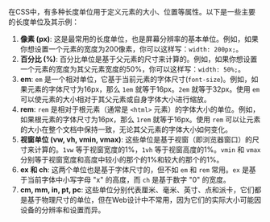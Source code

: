 在CSS中，有多种长度单位用于定义元素的大小、位置等属性。以下是一些主要的长度单位及其示例：

1. **像素 (px)**: 这是最常用的长度单位，也是屏幕分辨率的基本单位。例如，如果你想设置一个元素的宽度为200像素，你可以这样写：`width: 200px;`。
2. **百分比 (%)**: 百分比单位是基于父元素的尺寸来计算的。例如，如果你想设置一个元素的宽度为其父元素宽度的50%，你可以这样写：`width: 50%;`。
3. **em**: `em` 是一个相对单位，它基于当前元素的字体尺寸(`font-size`)。例如，如果元素的字体尺寸为16px，那么 `1em` 就等于16px。`2em` 就等于32px。使用 `em` 可以使元素的大小相对于其父元素或自身字体大小进行缩放。
4. **rem**: `rem` 是相对于根元素（通常是 `<html>` 元素）的字体大小的单位。例如，如果根元素的字体尺寸为16px，那么 `1rem` 就等于16px。使用 `rem` 可以让元素的大小在整个文档中保持一致，无论其父元素的字体大小如何变化。
5. **视窗单位 (vw, vh, vmin, vmax)**: 这些单位是基于视窗（即浏览器窗口）的尺寸来计算的。`1vw` 等于视窗宽度的1%，`1vh` 等于视窗高度的1%。`vmin` 和 `vmax` 分别等于视窗宽度和高度中较小的那个的1%和较大的那个的1%。
6. **ex 和 ch**: 这两个单位也是基于字体尺寸的，但不如 `em` 和 `rem` 常用。`ex` 是基于当前字体中小写字母 "x" 的高度，而 `ch` 是基于数字 "0" 的宽度。
7. **cm, mm, in, pt, pc**: 这些单位分别代表厘米、毫米、英寸、点和派卡，它们都是基于物理尺寸的单位，但在Web设计中不常用，因为它们的实际大小可能因设备的分辨率和设置而异。
